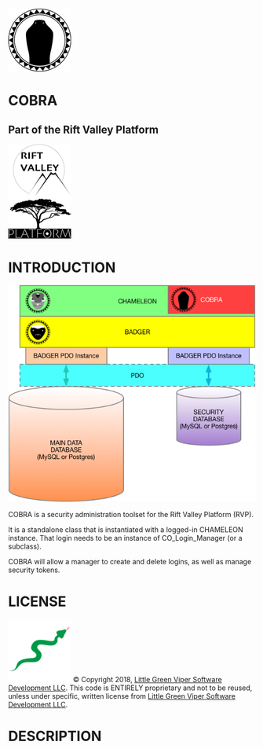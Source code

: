 ![COBRA](images/icon.png)

COBRA
======
Part of the Rift Valley Platform
--------------------------------
![Rift Valley Platform](images/RVPLogo.png)

INTRODUCTION
============
![COBRA](images/COBRALayers.png)

COBRA is a security administration toolset for the Rift Valley Platform (RVP).

It is a standalone class that is instantiated with a logged-in CHAMELEON instance. That login needs to be an instance of CO_Login_Manager (or a subclass).

COBRA will allow a manager to create and delete logins, as well as manage security tokens.

LICENSE
=======

![Little Green Viper Software Development LLC](images/viper.png)
© Copyright 2018, [Little Green Viper Software Development LLC](https://littlegreenviper.com).
This code is ENTIRELY proprietary and not to be reused, unless under specific, written license from [Little Green Viper Software Development LLC](https://littlegreenviper.com).

DESCRIPTION
===========
